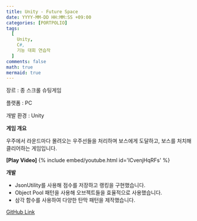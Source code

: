 ```yaml
---
title: Unity - Future Space
date: YYYY-MM-DD HH:MM:SS +09:00
categories: [PORTPOLIO]
tags:
  [
    Unity,
    C#,
    기능 대회 연습작
  ]
comments: false
math: true
mermaid: true
---
```


장르 : 종 스크롤 슈팅게임

플랫폼 : PC

개발 환경 : Unity

**게임 개요**

우주에서 라운드마다 몰려오는 우주선들을 
처리하며 보스에게 도달하고, 보스를 처치해 클리어하는 게임입니다.

**[Play Video]**
{% include embed/youtube.html id='lCvenjHqRFs' %}

**개발**

<ul>
    <li> JsonUtility를 사용해 점수를 저장하고 랭킹을 구현했습니다.</li>
    <li>Object Pool 패턴을 사용해 오브젝트들을 효율적으로 사용했습니다.</li>
    <li>삼각 함수를 사용하여 다양한 탄막 패턴을 제작했습니다.</li>
</ul>

[GitHub Link](https://github.com/miro0325/FutureSpace) 

